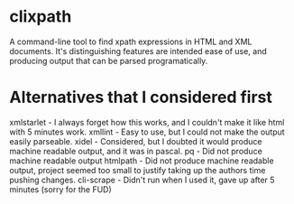 # clixpath

A command-line tool to find xpath expressions in HTML and XML documents.
It's distinguishing features are intended ease of use, and
producing output that can be parsed programatically.

# Alternatives that I considered first

xmlstarlet - I always forget how this works, and I couldn't make it like html with 5 minutes work.
xmllint - Easy to use, but I could not make the output easily parseable.
xidel - Considered, but I doubted it would produce machine readable output, and it was in pascal.
pq - Did not produce machine readable output
htmlpath - Did not produce machine readable output, project seemed too small to justify taking up the authors time pushing changes.
cli-scrape - Didn't run when I used it, gave up after 5 minutes (sorry for the FUD)
